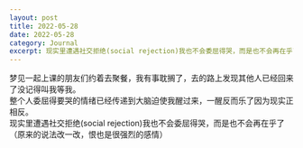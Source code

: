 ```yaml
---
layout: post
title: 2022-05-28
date: 2022-05-28
category: Journal
excerpt: 现实里遭遇社交拒绝(social rejection)我也不会委屈得哭，而是也不会再在乎了
---
```



梦见一起上课的朋友们约着去聚餐，我有事耽搁了，去的路上发现其他人已经回来了没记得叫我等我。  
整个人委屈得要哭的情绪已经传递到大脑迫使我醒过来，一醒反而乐了因为现实正相反。  
现实里遭遇社交拒绝(social rejection)我也不会委屈得哭，而是也不会再在乎了（原来的说法改一改，恨也是很强烈的感情）